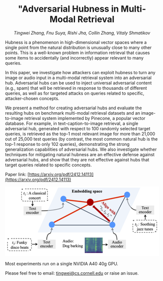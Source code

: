 <h1 align="center"> 
"Adversarial Hubness in Multi-Modal Retrieval </h1>

<p align="center"> <i>Tingwei Zhang, Fnu Suya, Rishi Jha, Collin Zhang, Vitaly Shmatikov</i></p>

Hubness is a phenomenon in high-dimensional vector spaces where a single point from the natural distribution is unusually close to
many other points. This is a well-known problem in information retrieval that causes some items to accidentally (and incorrectly)
appear relevant to many queries.

In this paper, we investigate how attackers can exploit hubness to turn any image or audio input in a multi-modal retrieval system into an adversarial hub. Adversarial hubs can be used to inject universal adversarial content (e.g., spam) that will be retrieved in response to thousands of different queries, as well as for targeted attacks on queries related to specific, attacker-chosen concepts.

We present a method for creating adversarial hubs and evaluate the resulting hubs on benchmark multi-modal retrieval datasets and an image-to-image retrieval system implemented by Pinecone, a popular vector database. For example, in text-caption-to-image retrieval, a single adversarial hub, generated with respect to 100 randomly selected target queries, is retrieved as the top-1 most relevant image for more than 21,000 out of 25,000 test queries (by contrast, the most common natural hub is the top-1 response to only 102 queries), demonstrating the strong generalization capabilities of adversarial hubs. We also investigate whether techniques for mitigating natural hubness are an effective defense against adversarial hubs, and show that they are not effective against hubs that target queries related to specific concepts.

Paper link:
[https://arxiv.org/pdf/2412.14113](https://arxiv.org/pdf/2412.14113)

<img src="image/embedding_plot_new.png" alt="drawing" width="600"/>


Most experiments run on a single NVIDIA A40 40g GPU.

Please feel free to email: tingwei@cs.cornell.edu or raise an issue.